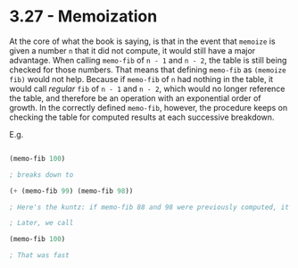 # 3.27 - Memoization

At the core of what the book is saying, is that in the event that `memoize` is given a number `n` that it
did not compute, it would still have a major advantage. When calling `memo-fib` of `n - 1` and `n - 2`, the table
is still being checked for those numbers. That means that defining `memo-fib` as `(memoize fib)` would not help. 
Because if `memo-fib` of `n` had nothing in the table, it would call _regular_ `fib` of `n - 1` and `n - 2`, which 
would no longer reference the table, and therefore be an operation with an exponential order of growth. In the correctly
defined `memo-fib`, however, the procedure keeps on checking the table for computed results at each successive breakdown.

E.g.

```scheme

(memo-fib 100)

; breaks down to 

(+ (memo-fib 99) (memo-fib 98))

; Here's the kuntz: if memo-fib 88 and 98 were previously computed, it's going to be an O(1) operation

; Later, we call

(memo-fib 100) 

; That was fast

```
